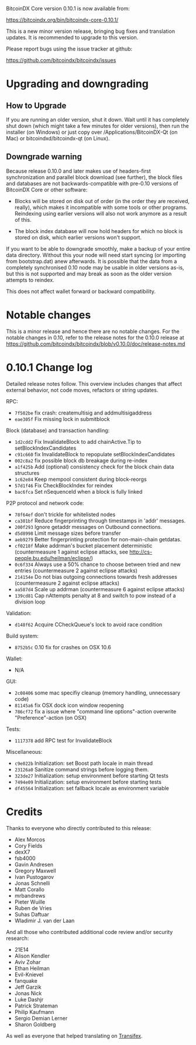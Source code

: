 BitcoinDX Core version 0.10.1 is now available from:

  <https://bitcoindx.org/bin/bitcoindx-core-0.10.1/>

This is a new minor version release, bringing bug fixes and translation 
updates. It is recommended to upgrade to this version.

Please report bugs using the issue tracker at github:

  <https://github.com/bitcoindx/bitcoindx/issues>

Upgrading and downgrading
=========================

How to Upgrade
--------------

If you are running an older version, shut it down. Wait until it has completely
shut down (which might take a few minutes for older versions), then run the
installer (on Windows) or just copy over /Applications/BitcoinDX-Qt (on Mac) or
bitcoindxd/bitcoindx-qt (on Linux).

Downgrade warning
------------------

Because release 0.10.0 and later makes use of headers-first synchronization and
parallel block download (see further), the block files and databases are not
backwards-compatible with pre-0.10 versions of BitcoinDX Core or other software:

* Blocks will be stored on disk out of order (in the order they are
received, really), which makes it incompatible with some tools or
other programs. Reindexing using earlier versions will also not work
anymore as a result of this.

* The block index database will now hold headers for which no block is
stored on disk, which earlier versions won't support.

If you want to be able to downgrade smoothly, make a backup of your entire data
directory. Without this your node will need start syncing (or importing from
bootstrap.dat) anew afterwards. It is possible that the data from a completely
synchronised 0.10 node may be usable in older versions as-is, but this is not
supported and may break as soon as the older version attempts to reindex.

This does not affect wallet forward or backward compatibility.

Notable changes
===============

This is a minor release and hence there are no notable changes.
For the notable changes in 0.10, refer to the release notes for the
0.10.0 release at https://github.com/bitcoindx/bitcoindx/blob/v0.10.0/doc/release-notes.md

0.10.1 Change log
=================

Detailed release notes follow. This overview includes changes that affect external
behavior, not code moves, refactors or string updates.

RPC:
- `7f502be` fix crash: createmultisig and addmultisigaddress
- `eae305f` Fix missing lock in submitblock

Block (database) and transaction handling:
- `1d2cdd2` Fix InvalidateBlock to add chainActive.Tip to setBlockIndexCandidates
- `c91c660` fix InvalidateBlock to repopulate setBlockIndexCandidates
- `002c8a2` fix possible block db breakage during re-index
- `a1f425b` Add (optional) consistency check for the block chain data structures
- `1c62e84` Keep mempool consistent during block-reorgs
- `57d1f46` Fix CheckBlockIndex for reindex
- `bac6fca` Set nSequenceId when a block is fully linked

P2P protocol and network code:
- `78f64ef` don't trickle for whitelisted nodes
- `ca301bf` Reduce fingerprinting through timestamps in 'addr' messages.
- `200f293` Ignore getaddr messages on Outbound connections.
- `d5d8998` Limit message sizes before transfer
- `aeb9279` Better fingerprinting protection for non-main-chain getdatas.
- `cf0218f` Make addrman's bucket placement deterministic (countermeasure 1 against eclipse attacks, see http://cs-people.bu.edu/heilman/eclipse/)
- `0c6f334` Always use a 50% chance to choose between tried and new entries (countermeasure 2 against eclipse attacks)
- `214154e` Do not bias outgoing connections towards fresh addresses (countermeasure 2 against eclipse attacks)
- `aa587d4` Scale up addrman (countermeasure 6 against eclipse attacks)
- `139cd81` Cap nAttempts penalty at 8 and switch to pow instead of a division loop

Validation:
- `d148f62` Acquire CCheckQueue's lock to avoid race condition

Build system:
- `8752b5c` 0.10 fix for crashes on OSX 10.6

Wallet:
- N/A

GUI:
- `2c08406` some mac specifiy cleanup (memory handling, unnecessary code)
- `81145a6` fix OSX dock icon window reopening
- `786cf72` fix a issue where "command line options"-action overwrite "Preference"-action (on OSX)

Tests:
- `1117378` add RPC test for InvalidateBlock

Miscellaneous:
- `c9e022b` Initialization: set Boost path locale in main thread
- `23126a0` Sanitize command strings before logging them.
- `323de27` Initialization: setup environment before starting Qt tests
- `7494e09` Initialization: setup environment before starting tests
- `df45564` Initialization: set fallback locale as environment variable

Credits
=======

Thanks to everyone who directly contributed to this release:

- Alex Morcos
- Cory Fields
- dexX7
- fsb4000
- Gavin Andresen
- Gregory Maxwell
- Ivan Pustogarov
- Jonas Schnelli
- Matt Corallo
- mrbandrews
- Pieter Wuille
- Ruben de Vries
- Suhas Daftuar
- Wladimir J. van der Laan

And all those who contributed additional code review and/or security research:
- 21E14
- Alison Kendler
- Aviv Zohar
- Ethan Heilman
- Evil-Knievel
- fanquake
- Jeff Garzik
- Jonas Nick
- Luke Dashjr
- Patrick Strateman
- Philip Kaufmann
- Sergio Demian Lerner
- Sharon Goldberg

As well as everyone that helped translating on [Transifex](https://www.transifex.com/projects/p/bitcoindx/).
